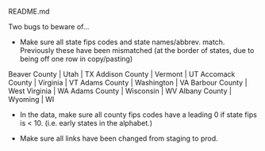README.md

Two bugs to beware of...

- Make sure all state fips codes and state names/abbrev. match. Previously these have been mismatched (at the border of states, due to being off one row in copy/pasting) 

Beaver County | Utah | TX
Addison County | Vermont | UT
Accomack County | Virginia | VT
Adams County | Washington | VA
Barbour County | West Virginia | WA
Adams County | Wisconsin | WV
Albany County | Wyoming | WI

- In the data, make sure all county fips codes have a leading 0 if state fips is < 10. (i.e. early states in the alphabet.) 

- Make sure all links have been changed from staging to prod. 